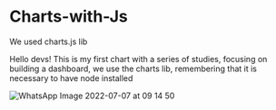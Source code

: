# Charts-with-Js
We used charts.js lib

Hello devs! This is my first chart with a series of studies, focusing on building a dashboard, we use the charts lib, remembering that it is necessary to have node installed

![WhatsApp Image 2022-07-07 at 09 14 50](https://user-images.githubusercontent.com/84551135/177772990-f5884273-162c-4d71-b772-f60326337d71.jpeg)
